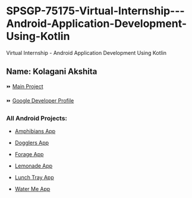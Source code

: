 # SPSGP-75175-Virtual-Internship---Android-Application-Development-Using-Kotlin
Virtual Internship - Android Application Development Using Kotlin

## Name: Kolagani Akshita

⏩ [Main Project](https://github.com/smartinternz02/SPSGP-75175-Virtual-Internship---Android-Application-Development-Using-Kotlin/tree/main/Grocery-App.zip)

⏩ [Google Developer Profile](https://g.dev/KolaganiAkshita)

### All Android Projects:

* [Amphibians App](https://github.com/smartinternz02/SPSGP-75175-Virtual-Internship---Android-Application-Development-Using-Kotlin/tree/main/Amphibians-App.zip)

* [Dogglers App](https://github.com/smartinternz02/SPSGP-75175-Virtual-Internship---Android-Application-Development-Using-Kotlin/tree/main/Dogglers-App.zip)

* [Forage App](https://github.com/smartinternz02/SPSGP-75175-Virtual-Internship---Android-Application-Development-Using-Kotlin/tree/main/Forage-App.zip)

* [Lemonade App](https://github.com/smartinternz02/SPSGP-75175-Virtual-Internship---Android-Application-Development-Using-Kotlin/tree/main/Lemonade-App.zip)

* [Lunch Tray App](https://github.com/smartinternz02/SPSGP-75175-Virtual-Internship---Android-Application-Development-Using-Kotlin/tree/main/LunchTray-App.zip)

* [Water Me App](https://github.com/smartinternz02/SPSGP-75175-Virtual-Internship---Android-Application-Development-Using-Kotlin/tree/main/WaterMe-App.zip)


